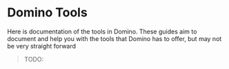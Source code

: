 # Domino Tools

Here is documentation of the tools in Domino. These guides aim to document and help you with the tools that Domino has to offer, but may not be very straight forward

> TODO:

